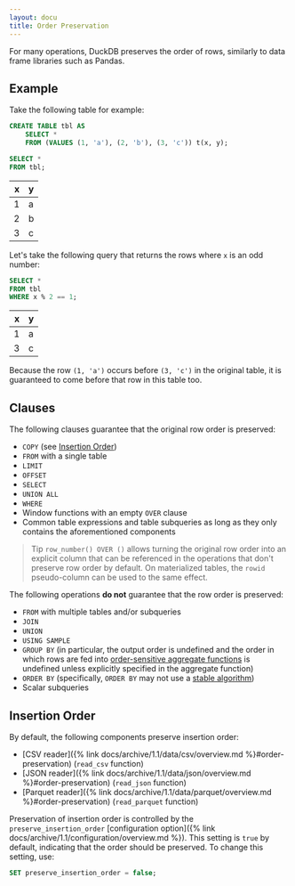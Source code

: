 ```yaml
---
layout: docu
title: Order Preservation
---
```


For many operations, DuckDB preserves the order of rows, similarly to data frame libraries such as Pandas.

## Example

Take the following table for example:

```sql
CREATE TABLE tbl AS
    SELECT *
    FROM (VALUES (1, 'a'), (2, 'b'), (3, 'c')) t(x, y);

SELECT *
FROM tbl;
```

| x | y |
|--:|---|
| 1 | a |
| 2 | b |
| 3 | c |

Let's take the following query that returns the rows where `x` is an odd number:

```sql
SELECT *
FROM tbl
WHERE x % 2 == 1;
```

| x | y |
|--:|---|
| 1 | a |
| 3 | c |

Because the row `(1, 'a')` occurs before `(3, 'c')` in the original table, it is guaranteed to come before that row in this table too.

## Clauses

The following clauses guarantee that the original row order is preserved:

* `COPY` (see [Insertion Order](#insertion-order))
* `FROM` with a single table
* `LIMIT`
* `OFFSET`
* `SELECT`
* `UNION ALL`
* `WHERE`
* Window functions with an empty `OVER` clause
* Common table expressions and table subqueries as long as they only contains the aforementioned components

> Tip `row_number() OVER ()` allows turning the original row order into an explicit column that can be referenced in the operations that don't preserve row order by default. On materialized tables, the `rowid` pseudo-column can be used to the same effect.

The following operations **do not** guarantee that the row order is preserved:

* `FROM` with multiple tables and/or subqueries
* `JOIN`
* `UNION`
* `USING SAMPLE`
* `GROUP BY` (in particular, the output order is undefined and the order in which rows are fed into [order-sensitive aggregate functions](https://duckdb.org/docs/sql/functions/aggregates.html#order-by-clause-in-aggregate-functions) is undefined unless explicitly specified in the aggregate function)
* `ORDER BY` (specifically, `ORDER BY` may not use a [stable algorithm](https://en.m.wikipedia.org/wiki/Stable_algorithm))
* Scalar subqueries

## Insertion Order

By default, the following components preserve insertion order:

* [CSV reader]({% link docs/archive/1.1/data/csv/overview.md %}#order-preservation) (`read_csv` function)
* [JSON reader]({% link docs/archive/1.1/data/json/overview.md %}#order-preservation) (`read_json` function)
* [Parquet reader]({% link docs/archive/1.1/data/parquet/overview.md %}#order-preservation) (`read_parquet` function)

Preservation of insertion order is controlled by the `preserve_insertion_order` [configuration option]({% link docs/archive/1.1/configuration/overview.md %}).
This setting is `true` by default, indicating that the order should be preserved.
To change this setting, use:

```sql
SET preserve_insertion_order = false;
```